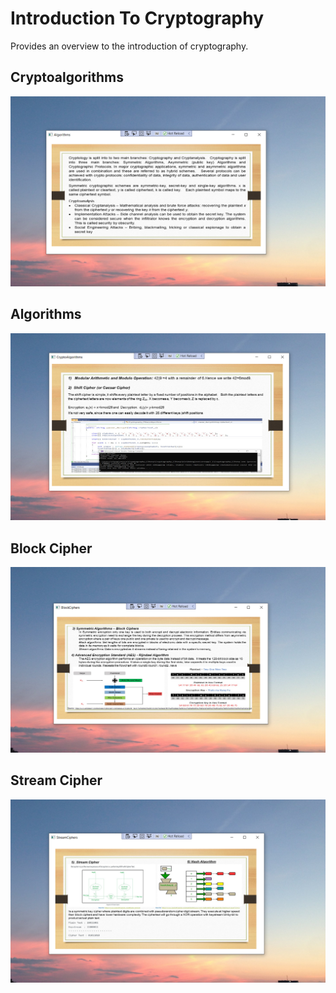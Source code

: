 # Introduction To Cryptography

Provides an overview to the introduction of cryptography.

## Cryptoalgorithms
![image](Cryptoalgorithms.png)

## Algorithms
![image](algorithms.png)

## Block Cipher
![image](BlockCipher.png)

## Stream Cipher
![image](streamCipher.png)

